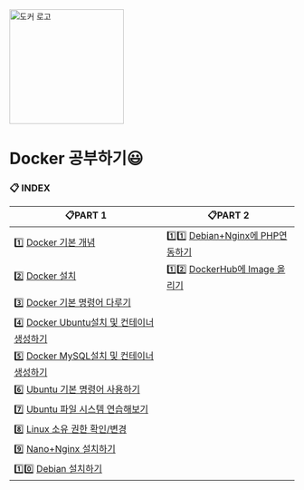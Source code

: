 <img width="202" alt="도커 로고" src="https://user-images.githubusercontent.com/55985789/80305893-c979d500-87fa-11ea-86a5-2932033b42f0.png">     

# Docker 공부하기:smiley:

### :clipboard: INDEX

|  :clipboard:PART 1 | :clipboard:PART 2 |
|----------|----------|
| :one: [Docker 기본 개념](https://github.com/JeongJae-yun/Docker_experience/blob/master/Docker.md)  | :one::one: [Debian+Nginx에 PHP연동하기](https://github.com/JeongJae-yun/Docker_experience/blob/master/Usingphp.md) |
| :two: [Docker 설치](https://github.com/JeongJae-yun/Docker_experience/blob/master/Setting.md) | :one::two: [DockerHub에 Image 올리기](https://github.com/JeongJae-yun/Docker_experience/blob/master/DockerHub.md)  |
| :three: [Docker 기본 명령어 다루기](https://github.com/JeongJae-yun/Docker_experience/blob/master/StartDocker.md)  |  |
| :four: [Docker Ubuntu설치 및 컨테이너 생성하기](https://github.com/JeongJae-yun/Docker_experience/blob/master/CreateUbuntu_Container.md)|| 
| :five: [Docker MySQL설치 및 컨테이너 생성하기](https://github.com/JeongJae-yun/Docker_experience/blob/master/CreateMySQL_container.md) |
| :six: [Ubuntu 기본 명령어 사용하기](https://github.com/JeongJae-yun/Docker_experience/blob/master/Ubuntu_1.md)| |
| :seven: [Ubuntu 파일 시스템 연습해보기](https://github.com/JeongJae-yun/Docker_experience/blob/master/Practice1.md) | |
| :eight: [Linux 소유 권한 확인/변경](https://github.com/JeongJae-yun/Docker_experience/blob/master/Ubuntu_2.md)| |
| :nine: [Nano+Nginx 설치하기](https://github.com/JeongJae-yun/Docker_experience/blob/master/CreateNano.md)| |
|:one::zero: [Debian 설치하기](https://github.com/JeongJae-yun/Docker_experience/blob/master/CreateDebian.md) | |

